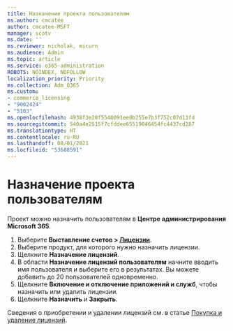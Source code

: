 ```yaml
---
title: Назначение проекта пользователям
ms.author: cmcatee
author: cmcatee-MSFT
manager: scotv
ms.date: ''
ms.reviewer: nicholak, micurn
ms.audience: Admin
ms.topic: article
ms.service: o365-administration
ROBOTS: NOINDEX, NOFOLLOW
localization_priority: Priority
ms.collection: Adm_O365
ms.custom:
- commerce_licensing
- "9002424"
- "5103"
ms.openlocfilehash: 4938f3e20f5540091ee0b255e7b3f752c07d13fd
ms.sourcegitcommit: 540a4e2515f7cfddee65519046454fc4437cd287
ms.translationtype: HT
ms.contentlocale: ru-RU
ms.lasthandoff: 08/01/2021
ms.locfileid: "53688591"
---
```

# <a name="assign-project-to-users"></a>Назначение проекта пользователям

Проект можно назначить пользователям в **Центре администрирования Microsoft 365**.

1. Выберите **Выставление счетов > [Лицензии](https://go.microsoft.com/fwlink/p/?linkid=842264)**.
2. Выберите продукт, для которого нужно назначить лицензии.
3. Щелкните **Назначение лицензий**.
4. В области **Назначение лицензий пользователям** начните вводить имя пользователя и выберите его в результатах. Вы можете добавить до 20 пользователей одновременно.
5. Щелкните **Включение и отключение приложений и служб**, чтобы назначить или удалить лицензии.
6. Щелкните **Назначить** и **Закрыть**.

Сведения о приобретении и удалении лицензий см. в статье [Покупка и удаление лицензий](/microsoft-365/commerce/licenses/buy-licenses#buy-or-remove-licenses-for-your-business-subscription).